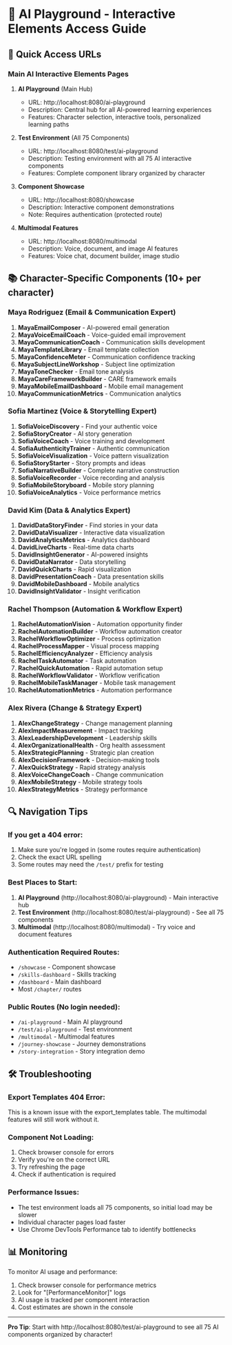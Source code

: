 # 🎯 AI Playground - Interactive Elements Access Guide

## 🚀 Quick Access URLs

### Main AI Interactive Elements Pages

1. **AI Playground** (Main Hub)
   - URL: http://localhost:8080/ai-playground
   - Description: Central hub for all AI-powered learning experiences
   - Features: Character selection, interactive tools, personalized learning paths

2. **Test Environment** (All 75 Components)
   - URL: http://localhost:8080/test/ai-playground
   - Description: Testing environment with all 75 AI interactive components
   - Features: Complete component library organized by character

3. **Component Showcase** 
   - URL: http://localhost:8080/showcase
   - Description: Interactive component demonstrations
   - Note: Requires authentication (protected route)

4. **Multimodal Features**
   - URL: http://localhost:8080/multimodal
   - Description: Voice, document, and image AI features
   - Features: Voice chat, document builder, image studio

## 📚 Character-Specific Components (10+ per character)

### Maya Rodriguez (Email & Communication Expert)
1. **MayaEmailComposer** - AI-powered email generation
2. **MayaVoiceEmailCoach** - Voice-guided email improvement
3. **MayaCommunicationCoach** - Communication skills development
4. **MayaTemplateLibrary** - Email template collection
5. **MayaConfidenceMeter** - Communication confidence tracking
6. **MayaSubjectLineWorkshop** - Subject line optimization
7. **MayaToneChecker** - Email tone analysis
8. **MayaCareFrameworkBuilder** - CARE framework emails
9. **MayaMobileEmailDashboard** - Mobile email management
10. **MayaCommunicationMetrics** - Communication analytics

### Sofia Martinez (Voice & Storytelling Expert)
1. **SofiaVoiceDiscovery** - Find your authentic voice
2. **SofiaStoryCreator** - AI story generation
3. **SofiaVoiceCoach** - Voice training and development
4. **SofiaAuthenticityTrainer** - Authentic communication
5. **SofiaVoiceVisualization** - Voice pattern visualization
6. **SofiaStoryStarter** - Story prompts and ideas
7. **SofiaNarrativeBuilder** - Complete narrative construction
8. **SofiaVoiceRecorder** - Voice recording and analysis
9. **SofiaMobileStoryboard** - Mobile story planning
10. **SofiaVoiceAnalytics** - Voice performance metrics

### David Kim (Data & Analytics Expert)
1. **DavidDataStoryFinder** - Find stories in your data
2. **DavidDataVisualizer** - Interactive data visualization
3. **DavidAnalyticsMetrics** - Analytics dashboard
4. **DavidLiveCharts** - Real-time data charts
5. **DavidInsightGenerator** - AI-powered insights
6. **DavidDataNarrator** - Data storytelling
7. **DavidQuickCharts** - Rapid visualization
8. **DavidPresentationCoach** - Data presentation skills
9. **DavidMobileDashboard** - Mobile analytics
10. **DavidInsightValidator** - Insight verification

### Rachel Thompson (Automation & Workflow Expert)
1. **RachelAutomationVision** - Automation opportunity finder
2. **RachelAutomationBuilder** - Workflow automation creator
3. **RachelWorkflowOptimizer** - Process optimization
4. **RachelProcessMapper** - Visual process mapping
5. **RachelEfficiencyAnalyzer** - Efficiency analysis
6. **RachelTaskAutomator** - Task automation
7. **RachelQuickAutomation** - Rapid automation setup
8. **RachelWorkflowValidator** - Workflow verification
9. **RachelMobileTaskManager** - Mobile task management
10. **RachelAutomationMetrics** - Automation performance

### Alex Rivera (Change & Strategy Expert)
1. **AlexChangeStrategy** - Change management planning
2. **AlexImpactMeasurement** - Impact tracking
3. **AlexLeadershipDevelopment** - Leadership skills
4. **AlexOrganizationalHealth** - Org health assessment
5. **AlexStrategicPlanning** - Strategic plan creation
6. **AlexDecisionFramework** - Decision-making tools
7. **AlexQuickStrategy** - Rapid strategy analysis
8. **AlexVoiceChangeCoach** - Change communication
9. **AlexMobileStrategy** - Mobile strategy tools
10. **AlexStrategyMetrics** - Strategy performance

## 🔍 Navigation Tips

### If you get a 404 error:
1. Make sure you're logged in (some routes require authentication)
2. Check the exact URL spelling
3. Some routes may need the `/test/` prefix for testing

### Best Places to Start:
1. **AI Playground** (http://localhost:8080/ai-playground) - Main interactive hub
2. **Test Environment** (http://localhost:8080/test/ai-playground) - See all 75 components
3. **Multimodal** (http://localhost:8080/multimodal) - Try voice and document features

### Authentication Required Routes:
- `/showcase` - Component showcase
- `/skills-dashboard` - Skills tracking
- `/dashboard` - Main dashboard
- Most `/chapter/` routes

### Public Routes (No login needed):
- `/ai-playground` - Main AI playground
- `/test/ai-playground` - Test environment
- `/multimodal` - Multimodal features
- `/journey-showcase` - Journey demonstrations
- `/story-integration` - Story integration demo

## 🛠️ Troubleshooting

### Export Templates 404 Error:
This is a known issue with the export_templates table. The multimodal features will still work without it.

### Component Not Loading:
1. Check browser console for errors
2. Verify you're on the correct URL
3. Try refreshing the page
4. Check if authentication is required

### Performance Issues:
- The test environment loads all 75 components, so initial load may be slower
- Individual character pages load faster
- Use Chrome DevTools Performance tab to identify bottlenecks

## 📊 Monitoring

To monitor AI usage and performance:
1. Check browser console for performance metrics
2. Look for "[PerformanceMonitor]" logs
3. AI usage is tracked per component interaction
4. Cost estimates are shown in the console

---

**Pro Tip**: Start with http://localhost:8080/test/ai-playground to see all 75 AI components organized by character!